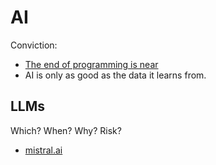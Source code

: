 # AI

Conviction:

- [The end of programming is near](https://mm.dreamineering.com/docs/value/wisdom/big-picture-convictions#software)
- AI is only as good as the data it learns from.

## LLMs

Which? When? Why? Risk?

- [mistral.ai](https://docs.mistral.ai/)
